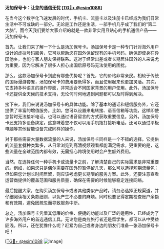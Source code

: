 **汤加保号卡：让您的通信无忧 [[TG💪+ @esim1088](https://t.me/s/esim1088)]**

在当今这个数字化飞速发展的时代，手机卡、流量卡以及注册卡已经成为我们日常生活中不可或缺的一部分。无论是工作还是生活，一部手机几乎成了我们的“第二大脑”。而今天我们要给大家介绍的就是一款非常实用且贴心的手机通信产品——汤加保号卡。

首先，让我们来了解一下什么是汤加保号卡。汤加保号卡是一种专门针对海外用户设计的虚拟号码服务，它可以帮助您在国外保留现有的手机号码，确保即使身在异国他乡，也能与家人朋友保持联系。这对于经常出差或者长期居住国外的人来说尤为重要，因为它解决了很多人担心出国后原号码无法使用的困扰。

那么，这款汤加保号卡到底有哪些优势呢？首先，它的价格非常亲民。相较于传统的国际漫游套餐，汤加保号卡的费用要低得多，而且使用起来也更加灵活。其次，它支持多种语言的操作界面，非常适合不同国家背景的用户使用。此外，汤加保号卡还提供全天候的技术支持，无论何时何地遇到问题都可以及时得到解决。

接下来，我们来说说汤加保号卡的具体功能。除了基本的通话和短信服务外，它还提供了丰富的增值服务。比如，您可以设置来电转接、语音信箱等功能，这样即使您暂时无法接听电话，也可以通过语音留言的方式获取重要信息。另外，汤加保号卡还支持多设备绑定，这意味着您不仅可以用手机拨打接听电话，还可以通过平板电脑等其他智能设备完成同样的操作。

对于那些需要大量数据流量的人来说，汤加保号卡同样是一个不错的选择。它提供的流量套餐种类繁多，从日常浏览到高清视频观看都能满足需求。更重要的是，这些流量在全球范围内都有效，无需担心跨境使用时会产生额外费用。

当然，在选择任何一种手机卡或流量卡之前，了解清楚自己的实际需求是非常重要的。例如，如果您只是偶尔需要在国外短暂停留几天，那么可以选择短期流量包；但如果您计划长时间居留，则应该考虑更长期限的服务方案。此外，还要注意查看运营商提供的覆盖范围和服务质量，确保在需要的时候能够稳定连接网络。

最后提醒大家，在购买汤加保号卡或者其他类似产品时，请务必选择正规渠道，并仔细阅读相关条款细则，以免产生不必要的麻烦。同时也要记得定期检查账户余额和有效期，避免因疏忽而导致服务中断。

总之，汤加保号卡凭借其低廉的价格、便捷的功能以及广泛的适用性，已经成为了许多海外用户的首选通信工具。无论您是商务旅行者还是留学生，都可以从中受益匪浅。所以，还在犹豫什么呢？赶紧为自己或者身边的朋友们准备一张汤加保号卡吧！

[[TG💪+ @esim1088](https://t.me/s/esim1088) ![Image](https://i.postimg.cc/4NQfJmqS/Snipaste-2025-05-13-00-14-12.png)]